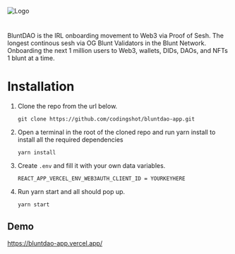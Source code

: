 
![Logo](https://www.bluntdao.com/img/BluntDAO.png)
# 
BluntDAO is the IRL onboarding movement to Web3 via Proof of Sesh. The longest continous sesh via OG Blunt Validators in the Blunt Network. Onboarding the next 1 million users to Web3, wallets, DIDs, DAOs, and NFTs 1 blunt at a time.


# Installation

1. Clone the repo from the url below.

	```git clone https://github.com/codingshot/bluntdao-app.git```

2. Open a terminal in the root of the cloned repo and run yarn install to install all the required dependencies

	```yarn install```

3. Create `.env` and fill it with your own data variables.

    ```REACT_APP_VERCEL_ENV_WEB3AUTH_CLIENT_ID = YOURKEYHERE```


4. Run yarn start and all should pop up.

	```yarn start```



## Demo

https://bluntdao-app.vercel.app/

